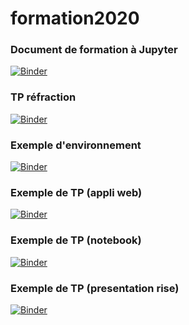 # formation2020
### Document de formation à Jupyter
[![Binder](https://mybinder.org/badge_logo.svg)](https://mybinder.org/v2/gh/jtellier/formation2020/master?filepath=presentation.ipynb)

### TP réfraction
[![Binder](https://mybinder.org/badge_logo.svg)](https://mybinder.org/v2/gh/jtellier/formation2020/master?filepath=refraction2.ipynb)

### Exemple d'environnement
[![Binder](https://mybinder.org/badge_logo.svg)](https://mybinder.org/v2/gh/jtellier/formation2020/master?urlpath=apps/environnement.ipynb)

### Exemple de TP (appli web)
[![Binder](https://mybinder.org/badge_logo.svg)](https://mybinder.org/v2/gh/jtellier/formation2020/master?urlpath=apps/refraction2.ipynb)

### Exemple de TP (notebook)
[![Binder](https://mybinder.org/badge_logo.svg)](https://mybinder.org/v2/gh/jtellier/formation2020/master?filepath=refraction2.ipynb)

### Exemple de TP (presentation rise)
[![Binder](https://mybinder.org/badge_logo.svg)](https://mybinder.org/v2/gh/jtellier/formation2020/master?filepath=refraction2_pres.ipynb)

